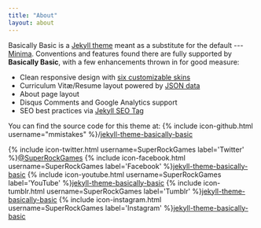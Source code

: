 ```yaml
---
title: "About"
layout: about
---
```


Basically Basic is a [Jekyll theme](https://jekyllrb.com/docs/themes/) meant as a substitute for the default --- [Minima](https://github.com/jekyll/minima). Conventions and features found there are fully supported by **Basically Basic**, with a few enhancements thrown in for good measure:

- Clean responsive design with [six customizable skins](#skin)
- Curriculum Vitæ/Resume layout powered by [JSON data](http://registry.jsonresume.org/)
- About page layout
- Disqus Comments and Google Analytics support
- SEO best practices via [Jekyll SEO Tag](https://github.com/jekyll/jekyll-seo-tag/)

You can find the source code for this theme at: {% include icon-github.html username="mmistakes" %}/[jekyll-theme-basically-basic](https://github.com/mmistakes/jekyll-theme-basically-basic)

{% include icon-twitter.html username=SuperRockGames label='Twitter' %}[@SuperRockGames](https://twitter.com/superrockgames)
{% include icon-facebook.html username=SuperRockGames label='Facebook' %}[jekyll-theme-basically-basic](https://www.facebook.com/SuperRockG)
{% include icon-youtube.html username=SuperRockGames label='YouTube' %}[jekyll-theme-basically-basic](https://www.youtube.com/channel/UC7-Jk22HT5wUBZKHTOWAEVA)
{% include icon-tumblr.html username=SuperRockGames label='Tumblr' %}[jekyll-theme-basically-basic](http://superrockgames.tumblr.com/)
{% include icon-instagram.html username=SuperRockGames label='Instagram' %}[jekyll-theme-basically-basic](https://www.instagram.com/superrockgames/)
